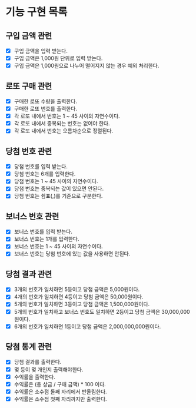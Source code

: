 # 기능 구현 목록

## 구입 금액 관련

- [x] 구입 금액을 입력 받는다.
- [x] 구입 금액은 1,000원 단위로 입력 받는다.
- [x] 구입 금액은 1,000원으로 나누어 떨어지지 않는 경우 예외 처리한다.

## 로또 구매 관련

- [x] 구매한 로또 수량을 출력한다.
- [x] 구매한 로또 번호를 출력한다.
- [x] 각 로또 내에서 번호는 1 ~ 45 사이의 자연수이다.
- [x] 각 로또 내에서 중복되는 번호는 없어야 한다.
- [x] 각 로또 내에서 번호는 오름차순으로 정렬된다.

## 당첨 번호 관련

- [x] 당첨 번호를 입력 받는다.
- [x] 당첨 번호는 6개를 입력한다.
- [x] 당첨 번호는 1 ~ 45 사이의 자연수이다.
- [x] 당첨 번호는 중복되는 값이 있으면 안된다.
- [x] 당첨 번호는 쉼표(,)를 기준으로 구분한다.

## 보너스 번호 관련

- [x] 보너스 번호를 입력 받는다.
- [x] 보너스 번호는 1개를 입력한다.
- [x] 보너스 번호는 1 ~ 45 사이의 자연수이다.
- [x] 보너스 번호는 당첨 번호에 있는 값을 사용하면 안된다.

## 당첨 결과 관련

- [x] 3개의 번호가 일치하면 5등이고 당첨 금액은 5,000원이다.
- [x] 4개의 번호가 일치하면 4등이고 당첨 금액은 50,000원이다.
- [x] 5개의 번호가 일치하면 3등이고 당첨 금액은 1,500,000원이다.
- [x] 5개의 번호가 일치하고 보너스 번호도 일치하면 2등이고 당첨 금액은 30,000,000원이다.
- [x] 6개의 번호가 일치하면 1등이고 당첨 금액은 2,000,000,000원이다.

## 당첨 통계 관련

- [x] 당첨 결과를 출력한다.
- [x] 몇 등이 몇 개인지 출력해야한다.
- [x] 수익률을 출력한다.
- [x] 수익률은 (총 상금 / 구매 금액) \* 100 이다.
- [x] 수익률은 소수점 둘째 자리에서 반올림한다.
- [x] 수익률은 소수점 첫째 자리까지만 출력한다.
